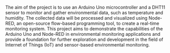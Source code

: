 The aim of the project is to use an Arduino Uno microcontroller and a DHT11 sensor to monitor and gather environmental data, such as temperature and humidity. 
The collected data will be processed and visualized using Node-RED, an open-source flow-based programming tool, to create a real-time monitoring system. 
This project aims to demonstrate the capabilities of the Arduino Uno and Node-RED in environmental monitoring applications and provide a foundation for further exploration and development in the field of Internet of Things (IoT) and sensor-based environmental monitoring.

